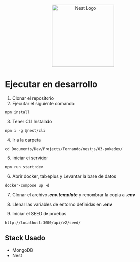 <p align="center">
  <a href="http://nestjs.com/" target="blank"><img src="https://nestjs.com/img/logo-small.svg" width="200" alt="Nest Logo" /></a>
</p>

# Ejecutar en desarrollo

1. Clonar el repositorio
2. Ejecutar el siguiente comando:
```
npm install
```

3. Tener CLI Instalado
```
npm i -g @nest/cli
```

4. Ir a la carpeta 
```
cd Documents/Dev/Projects/Fernando/nestjs/03-pokedex/
```
5. Iniciar el servidor 
```
npm run start:dev
```

6. Abrir docker, tableplus y Levantar la base de datos
```
docker-compose up -d
```

7. Clonar el archivo ___.env.template___ y renombrar la copia a ___.env___

8. Llenar las variables de entorno definidas en __.env__  

9. Iniciar el SEED de pruebas
```
http://localhost:3000/api/v2/seed/
```
## Stack Usado
- MongoDB
- Nest